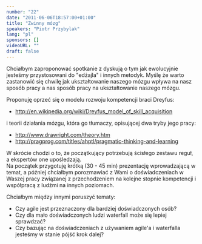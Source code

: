 ```yaml
---
number: "22"
date: "2011-06-06T18:57:00+01:00"
title: "Zwinny mózg"
speakers: "Piotr Przybylak"
lang: "pl"
sponsors: []
videoURL: ""
draft: false
---
```


Chciałbym zaproponować spotkanie z dyskują o tym jak ewolucyjnie jesteśmy przystosowani do "edżajla" i innych metodyk.
Myślę że warto zastanowić się chwilę jak ukształtowanie naszego mózgu wpływa na nasz sposób pracy a nas sposób pracy na ukształtowanie naszego mózgu.

Proponuję oprzeć się o modelu rozwoju kompetencji braci Dreyfus:

 * http://en.wikipedia.org/wiki/Dreyfus_model_of_skill_acquisition
 
i teorii działania mózgu, która go tłumaczy, opisującej dwa tryby jego pracy: 

 * http://www.drawright.com/theory.htm
 * http://pragprog.com/titles/ahptl/pragmatic-thinking-and-learning

W skrócie chodzi o to, że początkujący potrzebują ścisłego zestawu reguł, a ekspertów one upośledzają.  
Na początek przygotuję krótką (30 - 45 min) prezentację wprowadzającą w temat, a później chciałbym porozmawiać z Wami o doświadczeniach w Waszej pracy związanej z przechodzeniem na kolejne stopnie kompetencji i współpracą z ludźmi na innych poziomach.

Chciałbym między innymi poruszyć tematy:  

 * Czy agile jest przeznaczony dla bardziej doświadczonych osób? 
 * Czy dla mało doświadczonych ludzi waterfall może się lepiej sprawdzać?
 * Czy bazując na doświadczeniach z używaniem agile'a i waterfalla jesteśmy w stanie pójść krok dalej?
